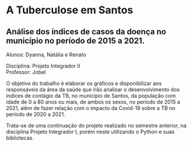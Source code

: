 # **A Tuberculose em Santos** 
## Análise dos índices de casos da doença no município no período de 2015 a 2021.


Alunos: Dyanna, Natália e Renato

Disciplina: Projeto Integrador II<br>
Professor: Jobel

O objetivo do trabalho é elaborar os gráficos e disponibilizar aos responsáveis da área da saúde que irão analisar o desenvolvimento dos índices de contágio da TB, no município de Santos, da população com idade de 0 a 80 anos ou mais, de ambos os sexos, no período de 2015 a 2021, além de fazer relação com o impacto da Covid-19 sobre a TB no período de 2020 a 2021. 

Trata-se de uma continuação do projeto realizado no semestre anterior, na disciplina Projeto Integrador I, porém neste utilizando o Python e suas bibliotecas.

